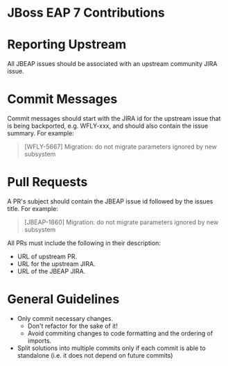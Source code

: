 JBoss EAP 7 Contributions
=========================

# Reporting Upstream
All JBEAP issues should be associated with an upstream community JIRA issue.  

# Commit Messages
Commit messages should start with the JIRA id for the upstream issue that is being backported, e.g. WFLY-xxx, and should also contain the issue summary.  For example:
> [WFLY-5667] Migration: do not migrate parameters ignored by new subsystem

# Pull Requests
A PR's subject should contain the JBEAP issue id followed by the issues title. For example:
> [JBEAP-1860] Migration: do not migrate parameters ignored by new subsystem  

All PRs must include the following in their description:
- URL of upstream PR.
- URL for the upstream JIRA.
- URL of the JBEAP JIRA.

# General Guidelines
- Only commit necessary changes. 
  - Don't refactor for the sake of it!
  - Avoid commiting changes to code formatting and the ordering of imports.
- Split solutions into multiple commits only if each commit is able to standalone (i.e. it does not depend on future commits)
